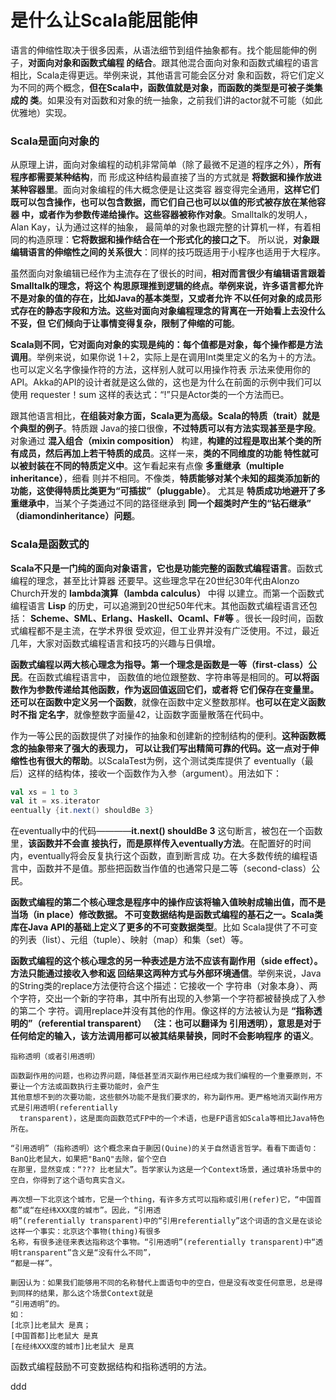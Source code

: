 是什么让Scala能屈能伸
================================================================================
语言的伸缩性取决于很多因素，从语法细节到组件抽象都有。找个能屈能伸的例子，**对面向对象和函数式编程
的结合**。跟其他混合面向对象和函数式编程的语言相比，Scala走得更远。举例来说，其他语言可能会区分对
象和函数，将它们定义为不同的两个概念，**但在Scala中，函数值就是对象，而函数的类型是可被子类集成的
类**。如果没有对函数和对象的统一抽象，之前我们讲的actor就不可能（如此优雅地）实现。

### Scala是面向对象的
从原理上讲，面向对象编程的动机非常简单（除了最微不足道的程序之外），**所有程序都需要某种结构**，而
形成这种结构最直接了当的方式就是 **将数据和操作放进某种容器里**。面向对象编程的伟大概念便是让这类容
器变得完全通用，**这样它们既可以包含操作，也可以包含数据，而它们自己也可以以值的形式被存放在某他容器
中，或者作为参数传递给操作。这些容器被称作对象**。Smalltalk的发明人，Alan Kay，认为通过这样的抽象，
最简单的对象也跟完整的计算机一样，有着相同的构造原理：**它将数据和操作结合在一个形式化的接口之下**。
所以说，**对象跟编辑语言的伸缩性之间的关系很大**：同样的技巧既适用于小程序也适用于大程序。

虽然面向对象编辑已经作为主流存在了很长的时间，**相对而言很少有编辑语言跟着Smalltalk的理念，将这个
构思原理推到逻辑的终点。举例来说，许多语言都允许不是对象的值的存在，比如Java的基本类型，又或者允许
不以任何对象的成员形式存在的静态字段和方法。这些对面向对象编程理念的背离在一开始看上去没什么不妥，但
它们倾向于让事情变得复杂，限制了伸缩的可能**。

**Scala则不同，它对面向对象的实现是纯的：每个值都是对象，每个操作都是方法调用**。举例来说，如果你说
1＋2，实际上是在调用Int类里定义的名为＋的方法。也可以定义名字像操作符的方法，这样别人就可以用操作符表
示法来使用你的API。Akka的API的设计者就是这么做的，这也是为什么在前面的示例中我们可以使用
requester！sum 这样的表达式：“!”只是Actor类的一个方法而已。

跟其他语言相比，**在组装对象方面，Scala更为高级。Scala的特质（trait）就是个典型的例子**。特质跟
Java的接口很像，**不过特质可以有方法实现甚至是字段**。对象通过 **混入组合（mixin composition）**
构建，**构建的过程是取出某个类的所有成员，然后再加上若干特质的成员**。这样一来，**类的不同维度的功能
特性就可以被封装在不同的特质定义中**。这乍看起来有点像 **多重继承（multiple inheritance）**，细看
则并不相同。不像类，**特质能够对某个未知的超类添加新的功能，这使得特质比类更为“可插拔”（pluggable）**。
尤其是 **特质成功地避开了多重继承中**，当某个子类通过不同的路径继承到 **同一个超类时产生的“钻石继承”
（diamondinheritance）问题**。

### Scala是函数式的
**Scala不只是一门纯的面向对象语言，它也是功能完整的函数式编程语言**。函数式编程的理念，甚至比计算器
还要早。这些理念早在20世纪30年代由Alonzo Church开发的 **lambda演算（lambda calculus）** 中得
以建立。而第一个函数式编程语言 **Lisp** 的历史，可以追溯到20世纪50年代末。其他函数式编程语言还包括：
**Scheme、SML、Erlang、Haskell、Ocaml、F#等** 。很长一段时间，函数式编程都不是主流，在学术界很
受欢迎，但工业界并没有广泛使用。不过，最近几年，大家对函数式编程语言和技巧的兴趣与日俱增。

**函数式编程以两大核心理念为指导。第一个理念是函数是一等（first-class）公民**。在函数式编程语言中，
函数值的地位跟整数、字符串等是相同的。**可以将函数作为参数传递给其他函数，作为返回值返回它们，或者将
它们保存在变量里。还可以在函数中定义另一个函数**，就像在函数中定义整数那样。**也可以在定义函数时不指
定名字**，就像整数字面量42，让函数字面量散落在代码中。

作为一等公民的函数提供了对操作的抽象和创建新的控制结构的便利。**这种函数概念的抽象带来了强大的表现力，
可以让我们写出精简可靠的代码。这一点对于伸缩性也有很大的帮助**。以ScalaTest为例，这个测试类库提供了
eventually（最后）这样的结构体，接收一个函数作为入参（argument）。用法如下：
```scala
val xs = 1 to 3
val it = xs.iterator
eentually {it.next() shouldBe 3}
```
在eventually中的代码————**it.next() shouldBe 3** 这句断言，被包在一个函数里，**该函数并不会直
接执行，而是原样传入eventually方法**。在配置好的时间内，eventually将会反复执行这个函数，直到断言成
功。在大多数传统的编程语言中，函数并不是值。那些把函数当作值的也通常只是二等（second-class）公民。

**函数式编程的第二个核心理念是程序中的操作应该将输入值映射成输出值，而不是当场（in place）修改数据。
不可变数据结构是函数式编程的基石之一。Scala类库在Java API的基础上定义了更多的不可变数据类型**。比如
Scala提供了不可变的列表（list）、元组（tuple）、映射（map）和集（set）等。

**函数式编程的这个核心理念的另一种表述是方法不应该有副作用（side effect）。方法只能通过接收入参和返
回结果这两种方式与外部环境通信**。举例来说，Java的String类的replace方法便符合这个描述：它接收一个
字符串（对象本身）、两个字符，交出一个新的字符串，其中所有出现的入参第一个字符都被替换成了入参的第二个
字符。调用replace并没有其他的作用。像这样的方法被认为是 **“指称透明的”（referential transparent）
（注：也可以翻译为 引用透明），意思是对于任何给定的输入，该方法调用都可以被其结果替换，同时不会影响程序
的语义**。
```
指称透明（或者引用透明）

函数副作用的问题，也称边界问题，降低甚至消灭副作用已经成为我们编程的一个重要原则，不要让一个方法或函数执行主要功能时，会产生
其他意想不到的次要功能，这些额外功能不是我们要求的，称为副作用。更严格地消灭副作用方式是引用透明(referentially
  transparent)，这是面向函数范式FP中的一个术语，也是FP语言如Scala等相比Java特色所在。

“引用透明”（指称透明）这个概念来自于蒯因(Quine)的关于自然语言哲学。看看下面语句：BanQ比老鼠大，如果把"BanQ"去除，留个空白
在那里，显然变成：“??? 比老鼠大”。哲学家认为这是一个Context场景，通过填补场景中的空白，你得到了这个语句真实含义。

再次想一下北京这个城市，它是一个thing，有许多方式可以指称或引用(refer)它，“中国首都”或“在经纬XXX度的城市”。因此，“引用透
明”(referentially transparent)中的“引用referentially”这个词语的含义是在谈论这样一个事实：北京这个事物(thing)有很多
名称，有很多途径来表达指称这个事物。“引用透明”(referentially transparent)中“透明transparent”含义是“没有什么不同”，
“都是一样”。

蒯因认为：如果我们能够用不同的名称替代上面语句中的空白，但是没有改变任何意思，总是得到同样的结果，那么这个场景Context就是
“引用透明”的。
如：
[北京]比老鼠大 是真；
[中国首都]比老鼠大 是真
[在经纬XXX度的城市]比老鼠大 是真
```

函数式编程鼓励不可变数据结构和指称透明的方法。













































ddd
